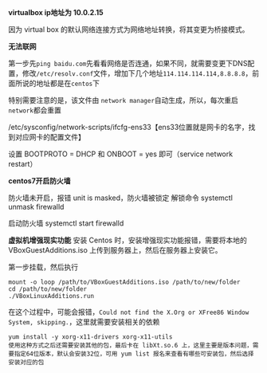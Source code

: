 **virtualbox ip地址为 10.0.2.15**

因为 virtual box 的默认网络连接方式为网络地址转换，将其变更为桥接模式。

**无法联网**

第一步先`ping baidu.com`先看看网络是否连通，如果不同，就需要变更下DNS配置，修改`/etc/resolv.conf`文件，增加下几个地址`114.114.114.114,8.8.8.8`，前面所说的地址都是在`centos`下

特别需要注意的是，该文件由 `network manager`自动生成，所以，每次重启`network`都会重置

/etc/sysconfig/network-scripts/ifcfg-ens33【ens33位置就是网卡的名字，找到对应网卡的配置文件】 

设置 BOOTPROTO = DHCP 和 ONBOOT = yes 即可（service network restart）

**centos7开启防火墙**

防火墙未开启，报错 unit is masked，防火墙被锁定 
解锁命令 
systemctl unmask firewalld 

启动防火墙 
systemctl start firewalld 


**虚拟机增强现实功能**
安装 Centos 时，安装增强现实功能报错，需要将本地的 VBoxGuestAdditions.iso 上传到服务器上，然后在服务器上安装它。

第一步挂载，然后执行
```
mount -o loop /path/to/VBoxGuestAdditions.iso /path/to/new/folder
cd /path/to/new/folder
./VBoxLinuxAdditions.run
```
在这个过程中，可能会报错，`Could not find the X.Org or XFree86 Window System, skipping.`，这里就需要安装相关的依赖

```
yum install -y xorg-x11-drivers xorg-x11-utils
使用这种方式之后还需要安装其他的包，最后卡在 libXt.so.6 上，这里主要是版本问题，需要指定64位版本，默认会安装32位，可用 yum list 报名来查看有哪些可安装包，然后选择安装对应的包
```